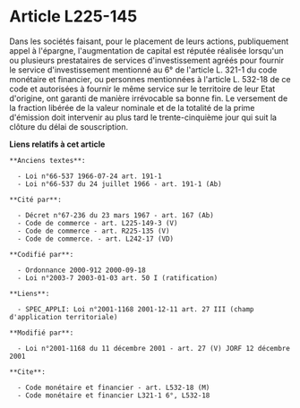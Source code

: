 # Article L225-145

Dans les sociétés faisant, pour le placement de leurs actions, publiquement appel à l'épargne, l'augmentation de capital est
réputée réalisée lorsqu'un ou plusieurs prestataires de services d'investissement agréés pour fournir le service
d'investissement mentionné au 6° de l'article L. 321-1 du code monétaire et financier, ou personnes mentionnées à l'article
L. 532-18 de ce code et autorisées à fournir le même service sur le territoire de leur Etat d'origine, ont garanti de manière
irrévocable sa bonne fin. Le versement de la fraction libérée de la valeur nominale et de la totalité de la prime d'émission
doit intervenir au plus tard le trente-cinquième jour qui suit la clôture du délai de souscription.

**Liens relatifs à cet article**

	**Anciens textes**:

	  - Loi n°66-537 1966-07-24 art. 191-1
	  - Loi n°66-537 du 24 juillet 1966 - art. 191-1 (Ab)

	**Cité par**:

	  - Décret n°67-236 du 23 mars 1967 - art. 167 (Ab)
	  - Code de commerce - art. L225-149-3 (V)
	  - Code de commerce - art. R225-135 (V)
	  - Code de commerce. - art. L242-17 (VD)

	**Codifié par**:

	  - Ordonnance 2000-912 2000-09-18
	  - Loi n°2003-7 2003-01-03 art. 50 I (ratification)

	**Liens**:

	  - SPEC_APPLI: Loi n°2001-1168 2001-12-11 art. 27 III (champ d'application territoriale)

	**Modifié par**:

	  - Loi n°2001-1168 du 11 décembre 2001 - art. 27 (V) JORF 12 décembre 2001

	**Cite**:

	  - Code monétaire et financier - art. L532-18 (M)
	  - Code monétaire et financier L321-1 6°, L532-18
